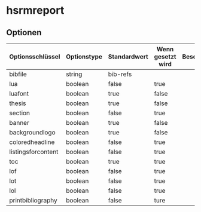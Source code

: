 # hsrmreport
## Optionen 
|Optionsschlüssel    |Optionstype|Standardwert    |Wenn gesetzt wird   |Beschreibung|
|---                 |---        |---      |---     |---|
|bibfile             | string    | bib-refs|        |   
|lua                 | boolean   | false   | true   |
|luafont             | boolean   | true    | false  |
|thesis              | boolean   | true    | false  |
|section             | boolean   | false   | true   |
|banner              | boolean   | true    | false  |
|backgroundlogo      | boolean   | true    | false  |
|coloredheadline     | boolean   | false   | true   |
|listingsforcontent  | boolean   | false   | true   |
|toc                 | boolean   | true    | true   |
|lof                 | boolean   | false   | true   |
|lot                 | boolean   | false   | true   |
|lol                 | boolean   | false   | true   |
|printbibliography   | boolean   | false   | ture   |
